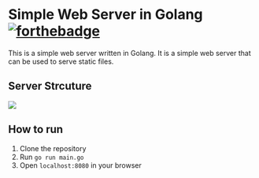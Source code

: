 Simple Web Server in Golang
[![forthebadge](https://forthebadge.com/images/badges/0-percent-optimized.svg)](https://forthebadge.com)
===========================
This is a simple web server written in Golang. It is a simple web server that
can be used to serve static files.

## Server Strcuture
![](https://cdn.mathpix.com/snip/images/KMFA7perSvf2g24rQthDH8oXZ4mqJEYOYfFUA8oMte0.original.fullsize.png)

## How to run
1. Clone the repository
2. Run `go run main.go`
3. Open `localhost:8080` in your browser
